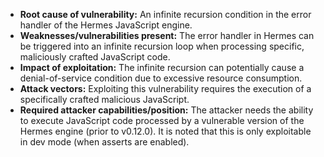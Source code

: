 - **Root cause of vulnerability:** An infinite recursion condition in the error handler of the Hermes JavaScript engine.
- **Weaknesses/vulnerabilities present:**  The error handler in Hermes can be triggered into an infinite recursion loop when processing specific, maliciously crafted JavaScript code.
- **Impact of exploitation:**  The infinite recursion can potentially cause a denial-of-service condition due to excessive resource consumption.
- **Attack vectors:** Exploiting this vulnerability requires the execution of a specifically crafted malicious JavaScript.
- **Required attacker capabilities/position:** The attacker needs the ability to execute JavaScript code processed by a vulnerable version of the Hermes engine (prior to v0.12.0). It is noted that this is only exploitable in dev mode (when asserts are enabled).
